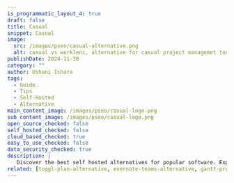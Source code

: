 ```yaml
---
is_programmatic_layout_4: true
draft: false
title: Casual
snippet: Casual
image:
  src: /images/pseo/casual-alternative.png
  alt: casual vs worklenz, alternative for casual project managemet tool, task management, resource management, productivity, self-hosted
publishDate: 2024-11-30
category: ""
author: Ushani Ishara
tags:
  - Guide
  - Tips
  - Self-Hosted
  - Alternative
main_content_image: /images/pseo/casual-logo.png
sub_content_image: /images/pseo/casual-logo.png
open_source_checked: false
self_hosted_checked: false
cloud_based_checked: true
easy_to_use_checked: false
data_security_checked: true
description: |
   Discover the best self hosted alternatives for popular software. Explore our comprehensive guides and find the perfect solution for your needs today.
related: [toggl-plan-alternative, evernote-teams-alternative, gantt-project-alternative, flowlu-alternative]
---
```

